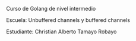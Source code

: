 Curso de Golang de nivel intermedio

Escuela: Unbuffered channels y buffered channels

Estudiante: Christian Alberto Tamayo Robayo
